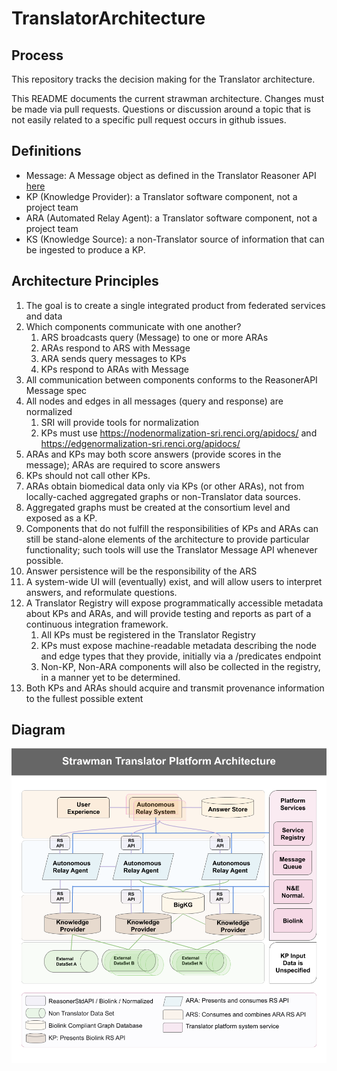 # TranslatorArchitecture

## Process

This repository tracks the decision making for the Translator architecture.

This README documents the current strawman architecture.  Changes must be made via pull requests.   Questions or discussion around a topic that is not easily related to a specific pull request occurs in github issues.

## Definitions

  * Message: A Message object as defined in the Translator Reasoner API [here](https://github.com/NCATS-Tangerine/NCATS-ReasonerStdAPI/blob/master/API/TranslatorReasonersAPI.yaml#L88)
  * KP (Knowledge Provider): a Translator software component, not a project team
  * ARA (Automated Relay Agent): a Translator software component, not a project team
  * KS (Knowledge Source): a non-Translator source of information that can be ingested to produce a KP.

## Architecture Principles

1. The goal is to create a single integrated product from federated services and data
2. Which components communicate with one another?
    1. ARS broadcasts query (Message) to one or more ARAs
    2. ARAs respond to ARS with Message
    3. ARA sends query messages to KPs
    4. KPs respond to ARAs with Message
3. All communication between components conforms to the ReasonerAPI Message spec
4. All nodes and edges in all messages (query and response) are normalized
    1. SRI will provide tools for normalization
    2. KPs must use https://nodenormalization-sri.renci.org/apidocs/ and https://edgenormalization-sri.renci.org/apidocs/
5. ARAs and KPs may both score answers (provide scores in the message); ARAs are required to score answers
6. KPs should not call other KPs.
7. ARAs obtain biomedical data only via KPs (or other ARAs), not from locally-cached aggregated graphs or non-Translator data sources.
8. Aggregated graphs must be created at the consortium level and exposed as a KP.
9. Components that do not fulfill the responsibilities of KPs and ARAs can still be stand-alone elements of the architecture to provide particular functionality; such tools will use the Translator Message API whenever possible.
10. Answer persistence will be the responsibility of the ARS
11. A system-wide UI will (eventually) exist, and will allow users to interpret answers, and reformulate questions.
12. A Translator Registry will expose programmatically accessible metadata about KPs and ARAs, and will provide testing and reports as part of a continuous integration framework.
    1. All KPs must be registered in the Translator Registry
    2. KPs must expose machine-readable metadata describing the node and edge types that they provide, initially via a /predicates endpoint
    3. Non-KP, Non-ARA components will also be collected in the registry, in a manner yet to be determined.
13. Both KPs and ARAs should acquire and transmit provenance information to the fullest possible extent

## Diagram

![ArchitectureDiagram](Architecture.png)

